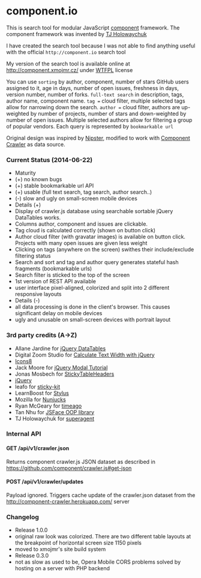 ﻿component.io
============

This is search tool for modular JavaScript [component](https://github.com/component/guide') framework. The component framework was invented by [TJ Holowaychuk](https://github.com/visionmedia')

I have created the search tool because I was not able to find anything useful with the official ```http://component.io``` search tool

My version of the search tool is available online at <http://component.xmojmr.cz/> under [WTFPL](http://en.wikipedia.org/wiki/WTFPL) license

You can use ```sorting``` by author, component, number of stars GitHub users assigned to it, age in days, number of open issues, freshness in days, version number, number of forks. ```full-text search``` in description, tags, author name, component name. ```tag =``` cloud filter, multiple selected tags allow for narrowing down the search. ```author =``` cloud filter, authors are up-weighted by number of projects, number of stars and down-weighted by number of open issues. Multiple selected authors allow for filtering a group of popular vendors. Each query is represented by ```bookmarkable url```

Original design was inspired by [Nipster](https://github.com/eirikb/nipster), modified to work with [Component Crawler](https://github.com/component/crawler.js) as data source.

### Current Status (2014-06-22)
- Maturity
 - (+) no known bugs
 - (+) stable bookmarkable url API
 - (+) usable (full text search, tag search, author search..)
 - (-) slow and ugly on small-screen mobile devices
- Details (+)
 - Display of crawler.js database using searchable sortable jQuery DataTables works.
 - Columns author, component and issues are clickable.
 - Tag cloud is calculated correctly (shown on button click)
 - Author cloud filter (with gravatar images) is available on button click. Projects with many open issues are given less weight
 - Clicking on tags (anywhere on the screen) swithes their include/exclude filtering status
 - Search and sort and tag and author query generates stateful hash fragments (bookmarkable urls)
 - Search filter is sticked to the top of the screen
 - 1st version of REST API available
 - user interface pixel-aligned, colorized and split into 2 different responsive layouts
- Details (-)
 - all data processing is done in the client's browser. This causes significant delay on mobile devices
 - ugly and unusable on small-screen devices with portrait layout
 
### 3rd party credits (A→Z)
- Allane Jardine for [jQuery DataTables](http://www.datatables.net/)
- Digital Zoom Studio for [Calculate Text Width with jQuery](http://digitalzoomstudio.net/2013/06/19/calculate-text-width-with-jquery/)
- [Icons8](http://icons8.com/)
- Jack Moore for [jQuery Modal Tutorial](http://www.jacklmoore.com/notes/jquery-modal-tutorial/)
- Jonas Mosbech for [StickyTableHeaders](https://github.com/jmosbech/StickyTableHeaders)
- [jQuery](http://jquery.com/)
- leafo for [sticky-kit](https://github.com/leafo/sticky-kit)
- LearnBoost for [Stylus](https://github.com/LearnBoost/stylus)
- Mozilla for [Nunjucks](https://github.com/mozilla/nunjucks)
- Ryan McGeary for [timeago](http://timeago.yarp.com/)
- Tan Nhu for [JSFace OOP library](https://github.com/tnhu/jsface)
- TJ Holowaychuk for [superagent](https://github.com/visionmedia/superagent)

### Internal API
#### GET /api/v1/crawler.json

Returns component crawler.js JSON dataset as described in <https://github.com/component/crawler.js#get-json>

#### POST /api/v1/crawler/updates

Payload ignored. Triggers cache update of the crawler.json dataset from the <http://component-crawler.herokuapp.com/> server

### Changelog
- Release 1.0.0
 - original raw look was colorized. There are two different table layouts at the breakpoint of horizontal screen size 1150 pixels
 - moved to xmojmr's site build system
- Release 0.3.0
 - not as slow as used to be, Opera Mobile CORS problems solved by hosting on a server with PHP backend
